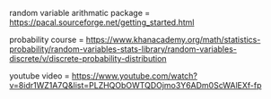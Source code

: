 random variable arithmatic package = https://pacal.sourceforge.net/getting_started.html

probability course = https://www.khanacademy.org/math/statistics-probability/random-variables-stats-library/random-variables-discrete/v/discrete-probability-distribution

youtube video = https://www.youtube.com/watch?v=8idr1WZ1A7Q&list=PLZHQObOWTQDOjmo3Y6ADm0ScWAlEXf-fp
